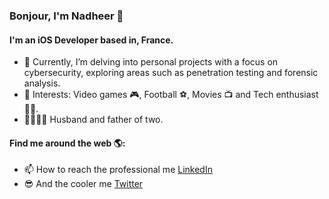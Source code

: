 ### Bonjour, I'm Nadheer 👋

<!--
**nchatharoo/nchatharoo** is a ✨ _special_ ✨ repository because its `README.md` (this file) appears on your GitHub profile.

Here are some ideas to get you started:

- 🔭 I’m currently working on some personal projects
- 🌱 I’m currently learning SwiftUI 
- 👯 I’m looking to collaborate on ...
- 🤔 I’m looking for help with Combine
- 💬 Ask me about ...
- 📫 How to reach me: ...
- 😄 Pronouns: ...
- ⚡ Fun fact: ...
-->

#### I'm an iOS Developer based in, France.
- 🏢 Currently, I’m delving into personal projects with a focus on cybersecurity, exploring areas such as penetration testing and forensic analysis.
- 💜 Interests: Video games 🎮, Football ⚽, Movies 📺 and Tech enthusiast 👨‍💻.
- 👨‍👩‍👧‍👦 Husband and father of two.

#### Find me around the web 🌎:
- 📫 How to reach the professional me <a href="https://www.linkedin.com/in/nadheer-chatharoo-98508585/">LinkedIn</a>
- 😎 And the cooler me <a href="https://twitter.com/NadheerC">Twitter</a>
